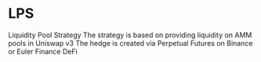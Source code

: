 # LPS
Liquidity Pool Strategy
The strategy is based on providing liquidity on AMM pools in Uniswap v3
The hedge is created via Perpetual Futures on Binance or Euler Finance DeFi
